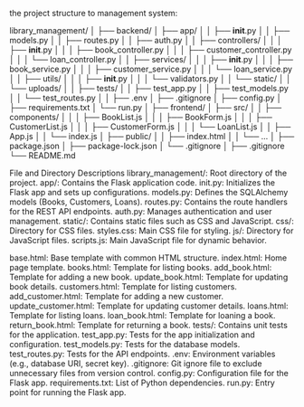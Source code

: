 
 the project structure to management system:


library_management/
│
├── backend/
│   ├── app/
│   │   ├── __init__.py
│   │   ├── models.py
│   │   ├── routes.py
│   │   ├── auth.py
│   │   ├── controllers/
│   │   │   ├── __init__.py
│   │   │   ├── book_controller.py
│   │   │   ├── customer_controller.py
│   │   │   └── loan_controller.py
│   │   ├── services/
│   │   │   ├── __init__.py
│   │   │   ├── book_service.py
│   │   │   ├── customer_service.py
│   │   │   └── loan_service.py
│   │   ├── utils/
│   │   │   ├── __init__.py
│   │   │   └── validators.py
│   │   └── static/
│   │       └── uploads/
│
│   ├── tests/
│   │   ├── test_app.py
│   │   ├── test_models.py
│   │   └── test_routes.py
│
│   ├── .env
│   ├── .gitignore
│   ├── config.py
│   ├── requirements.txt
│   └── run.py
│
├── frontend/
│   ├── src/
│   │   ├── components/
│   │   │   ├── BookList.js
│   │   │   ├── BookForm.js
│   │   │   ├── CustomerList.js
│   │   │   ├── CustomerForm.js
│   │   │   └── LoanList.js
│   │   ├── App.js
│   │   └── index.js
│   ├── public/
│   │   ├── index.html
│   │   └── ...
│   ├── package.json
│   ├── package-lock.json
│   └── .gitignore
│
├── .gitignore
└── README.md




File and Directory Descriptions
library_management/: Root directory of the project.
app/: Contains the Flask application code.
init.py: Initializes the Flask app and sets up configurations.
models.py: Defines the SQLAlchemy models (Books, Customers, Loans).
routes.py: Contains the route handlers for the REST API endpoints.
auth.py: Manages authentication and user management.
static/: Contains static files such as CSS and JavaScript.
css/: Directory for CSS files.
styles.css: Main CSS file for styling.
js/: Directory for JavaScript files.
scripts.js: Main JavaScript file for dynamic behavior.

base.html: Base template with common HTML structure.
index.html: Home page template.
books.html: Template for listing books.
add_book.html: Template for adding a new book.
update_book.html: Template for updating book details.
customers.html: Template for listing customers.
add_customer.html: Template for adding a new customer.
update_customer.html: Template for updating customer details.
loans.html: Template for listing loans.
loan_book.html: Template for loaning a book.
return_book.html: Template for returning a book.
tests/: Contains unit tests for the application.
test_app.py: Tests for the app initialization and configuration.
test_models.py: Tests for the database models.
test_routes.py: Tests for the API endpoints.
.env: Environment variables (e.g., database URI, secret key).
.gitignore: Git ignore file to exclude unnecessary files from version control.
config.py: Configuration file for the Flask app.
requirements.txt: List of Python dependencies.
run.py: Entry point for running the Flask app.